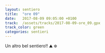 ```yaml
---
layout: sentiero
title:  "ore 09"
date:   2017-08-09 09:05:00 +0100
track:  /assets/tracks/2017-08-09-ore_09.gpx
track_color: green
categories: sentieri
---
```


Un altro bel sentiero!! :mountain: :snowflake: